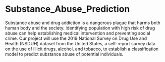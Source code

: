 # Substance_Abuse_Prediction

Substance abuse and drug addiction is a dangerous plague that harms both human body and the society. Identifying population with high risk of drug abuse can help establishing medical intervention and preventing social crime. Our project will use the 2019 National Survey on Drug Use and Health (NSDUH) dataset from the United States, a self-report survey data on the use of illicit drugs, alcohol, and tobacco, to establish a classification model to predict substance abuse of potential individuals.
